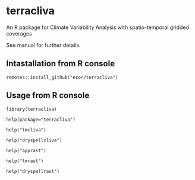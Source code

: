 # terracliva

 An R package for Climate Variability Analysis with spatio-temporal gridded coverages

See  manual for further details.

## Intastallation from R console 

```
remotes::install_github("ecor/terracliva")
```

## Usage from R console 

```
library(terracliva)

help(package="terracliva")

help("lmcliva")

help("dryspellcliva")

help("apprast")

help("lmrast")

help("dryspellrast")



```

